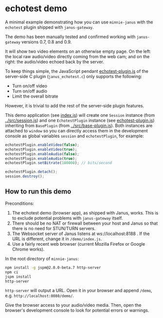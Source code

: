 # echotest demo

A minimal example demonstrating how you can use `minnie-janus` with the `echotest` plugin shipped with
`janus-gateway`.

The demo has been manually tested and confirmed working with `janus-gateway` versions 0.7, 0.8 and
0.9.

It will show two video elements on an otherwise empty page. On the left: the local raw audio/video
directly coming from the web cam; and on the right: the audio/video echoed back by the server.

To keep things simple, the JavaScript pendant [echotest-plugin.js](./echotest-plugin.js) of the server-side C plugin
(`janus_echotest.c`) only supports the following:

* Turn on/off video
* Turn on/off audio
* Limit the overall bitrate

However, it is trivial to add the rest of the server-side plugin features.

This demo application (see [index.js](./index.js)) will create one `Session` instance (from [../src/session.js](../src/session.js))
and one `EchotestPlugin` instance (see [echotest-plugin.js](./echotest-plugin.js)) inheriting from `BasePlugin` (from
[../src/base-plugin.js](../src/base-plugin.js)). Both instances are attached to `window` so you can directly access them in
the development console as global variables `session` and `echotestPlugin`, for example:

````javascript
echotestPlugin.enableVideo(false);
echotestPlugin.enableVideo(true);
echotestPlugin.enableAudio(false);
echotestPlugin.enableAudio(true);
echotestPlugin.setBitrate(100000); // bits/second

echotestPlugin.detach();
session.destroy();
````

## How to run this demo

Preconditions:

1. The echotest demo (browser app), as shipped with Janus, works. This is to exclude potential problems
   with `janus-gateway` itself.
2. There should be no NAT or firewall between your host and Janus so that there is no need for STUN/TURN servers.
3. The Websocket server of Janus listens at ws://localhost:8188 . If the URL is different, change
   it in `/demo/index.js`.
4. Use a fairly recent web browser (current Mozilla Firefox or Google Chrome works).

In the root directory of `minnie-janus`:

```bash
npm install -g jspm@2.0.0-beta.7 http-server
npm ci
jspm install
http-server
```

`http-server` will output a URL. Open it in your browser and append `/demo`, e.g. `http://localhost:8080/demo/`.

Give the browser access to your audio/video media. Then, open the browser's development console to look for potential errors or warnings.
